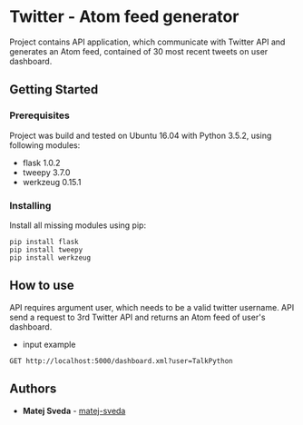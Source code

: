 # Twitter - Atom feed generator

Project contains API application, which communicate with Twitter API and generates an Atom feed, contained of 30 most recent tweets on user dashboard.

## Getting Started

### Prerequisites

Project was build and tested on Ubuntu 16.04 with Python 3.5.2, using following modules:

- flask 1.0.2
- tweepy 3.7.0
- werkzeug 0.15.1

### Installing

Install all missing modules using pip:
```
pip install flask
pip install tweepy
pip install werkzeug
```

## How to use
API requires argument user, which needs to be a valid twitter username. API send a request to 3rd Twitter API and returns an Atom feed of user's dashboard.

- input example

```
GET http://localhost:5000/dashboard.xml?user=TalkPython	

```

## Authors

* **Matej Sveda** - [matej-sveda](https://github.com/matej-sveda)
